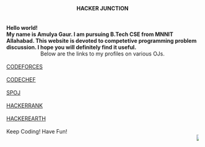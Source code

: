 <html>
<head>

<body background = "http://3.bp.blogspot.com/-CUAFtSo8bNM/VWnS7gzLYsI/AAAAAAAABiw/JVM4LymkKns/s1600/18.-Blog-Photography-Tips-Tricks-Backgrounds-Props.png">
<b><center>HACKER JUNCTION</center><br></b>
<b><br>Hello world!<br>My name is Amulya Gaur. I am pursuing B.Tech CSE from MNNIT Allahabad. This website is devoted to competetive programming problem discussion. I hope you will definitely find it useful.<br></b>
<center>Below are the links to my profiles on various OJs.</center><br>
<a href = "http://codeforces.com/profile/amulyagaur111">CODEFORCES</a>
<br><br>
<a href = "https://www.codechef.com/users/amulyagaur111">CODECHEF</a>
<br><br>
<a href = "http://www.spoj.com/users/amulyagaur">SPOJ</a>
<br><br>
<a href = "https://www.hackerrank.com/God_Speed">HACKERRANK</a>
<br><br>
<a href = "https://www.hackerearth.com/@GodSpeed">HACKEREARTH</a>
</body>
<br><br>
Keep Coding! Have Fun!
<br>
<marquee><img src = "http://code.emc.com/images/code_icon.png"></marquee>
</head>
</html>
